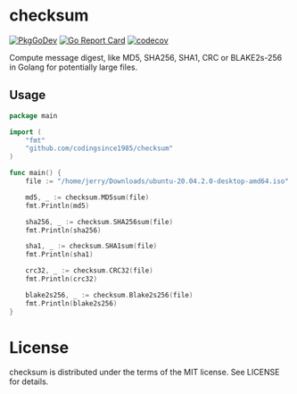 checksum
==
[![PkgGoDev](https://pkg.go.dev/badge/github.com/codingsince1985/checksum)](https://pkg.go.dev/github.com/codingsince1985/checksum)
[![Go Report Card](https://goreportcard.com/badge/codingsince1985/checksum)](https://goreportcard.com/report/codingsince1985/checksum)
[![codecov](https://codecov.io/gh/codingsince1985/checksum/branch/master/graph/badge.svg?token=BO1wAQwc85)](https://codecov.io/gh/codingsince1985/checksum)

Compute message digest, like MD5, SHA256, SHA1, CRC or BLAKE2s-256 in Golang for potentially large files.

Usage
--
```go
package main

import (
	"fmt"
	"github.com/codingsince1985/checksum"
)

func main() {
	file := "/home/jerry/Downloads/ubuntu-20.04.2.0-desktop-amd64.iso"

	md5, _ := checksum.MD5sum(file)
	fmt.Println(md5)

	sha256, _ := checksum.SHA256sum(file)
	fmt.Println(sha256)

	sha1, _ := checksum.SHA1sum(file)
	fmt.Println(sha1)

	crc32, _ := checksum.CRC32(file)
	fmt.Println(crc32)

	blake2s256, _ := checksum.Blake2s256(file)
	fmt.Println(blake2s256)
}
```
License
==
checksum is distributed under the terms of the MIT license. See LICENSE for details.
